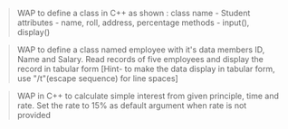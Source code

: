 > WAP to define a class in C++ as shown :
    class name - Student
    attributes - name, roll, address, percentage
    methods - input(), display()

> WAP to define a class named employee with it's data members ID, Name and Salary. Read records of five employees and display the record in tabular form [Hint- to make the data display in tabular form, use "/t"(escape sequence) for line spaces]

> WAP in C++ to calculate simple interest from given principle, time and rate. Set the rate to 15% as default argument when rate is not provided
